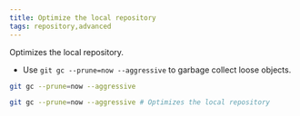 ```yaml
---
title: Optimize the local repository
tags: repository,advanced
---
```


Optimizes the local repository.

- Use `git gc --prune=now --aggressive` to garbage collect loose objects.

```sh
git gc --prune=now --aggressive
```

```sh
git gc --prune=now --aggressive # Optimizes the local repository
```
